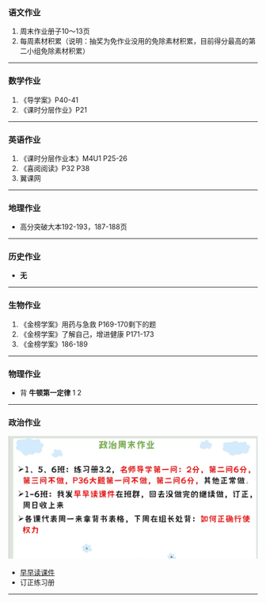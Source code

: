 ### 语文作业
1. 周末作业册子10～13页
2. 每周素材积累（说明：抽奖为免作业没用的免除素材积累，目前得分最高的第二小组免除素材积累）
---

### 数学作业
1. 《导学案》P40-41
2. 《课时分层作业》P21
---

### 英语作业
1. 《课时分层作业本》M4U1 P25-26
2. 《喜阅阅读》P32 P38
3. 翼课网
---

### 地理作业
* 高分突破大本192-193，187-188页
---

### 历史作业
* **无**
---

### 生物作业
1. 《金榜学案》用药与急救 P169-170剩下的题
2. 《金榜学案》了解自己，增进健康 P171-173
3. 《金榜学案》186-189
---

### 物理作业
* 背 **牛顿第一定律** 1 2
---

### 政治作业
![hw](../hw/_images/5p.jpg)
* [早早读课件](https://view.officeapps.live.com/op/embed.aspx?src=https://github.com/CMSZ002/hw/releases/download/latest/5p.pptx)
* 订正练习册
---
